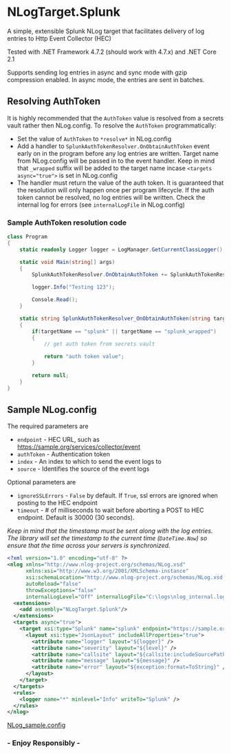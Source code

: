 # NLogTarget.Splunk
A simple, extensible Splunk NLog target that facilitates delivery of log entries to Http Event Collector (HEC)  

Tested with .NET Framework 4.7.2 (should work with 4.7.x) and .NET Core 2.1  

Supports sending log entries in async and sync mode with gzip compression enabled. In async mode, the entries are sent in batches.

## Resolving AuthToken

It is highly recommended that the `AuthToken` value is resolved from a secrets vault rather then NLog.config. To resolve the `AuthToken` programmatically:

* Set the value of `AuthToken` to `*resolve*` in NLog.config
* Add a handler to `SplunkAuthTokenResolver.OnObtainAuthToken` event early on in the program before any log entries are written. Target name from NLog.config will be passed in to the event handler. Keep in mind that `_wrapped` suffix will be added to the target name incase `<targets async="true">` is set in NLog.config
* The handler must return the value of the auth token. It is guaranteed that the resolution will only happen once per program lifecycle. If the auth token cannot be resolved, no log entries will be written. Check the internal log for errors (see `internalLogFile` in NLog.config)

### Sample AuthToken resolution code

```csharp
class Program
{
	static readonly Logger logger = LogManager.GetCurrentClassLogger();

	static void Main(string[] args)
	{
		SplunkAuthTokenResolver.OnObtainAuthToken += SplunkAuthTokenResolver_OnObtainAuthToken;

		logger.Info("Testing 123");

		Console.Read();
	}

	static string SplunkAuthTokenResolver_OnObtainAuthToken(string targetName)
	{
		if(targetName == "splunk" || targetName == "splunk_wrapped")
		{
			// get auth token from secrets vault

			return "auth token value";
		}

		return null;
	}
}
```

## Sample NLog.config

The required parameters are

* `endpoint` - HEC URL, such as https://sample.org/services/collector/event
* `authToken` - Authentication token
* `index` - An index to which to send the event logs to
* `source` - Identifies the source of the event logs

Optional parameters are

* `ignoreSSLErrors` - `False` by default. If `True`, ssl errors are ignored when posting to the HEC endpoint
* `timeout` - # of milliseconds to wait before aborting a POST to HEC endpoint. Default is 30000 (30 seconds).

_Keep in mind that the timestamp must be sent along with the log entries. The library will set the timestamp to the current time (`DateTime.Now`) so ensure that the time across your servers is synchronized._

```xml
<?xml version="1.0" encoding="utf-8" ?>
<nlog xmlns="http://www.nlog-project.org/schemas/NLog.xsd"
      xmlns:xsi="http://www.w3.org/2001/XMLSchema-instance"
      xsi:schemaLocation="http://www.nlog-project.org/schemas/NLog.xsd NLog.xsd"
      autoReload="false"
      throwExceptions="false"
      internalLogLevel="Off" internalLogFile="C:\logs\nlog_internal.log">
  <extensions>
    <add assembly="NLogTarget.Splunk"/>
  </extensions>
  <targets async="true">
    <target xsi:type="Splunk" name="splunk" endpoint="https://sample.org/services/collector/event" authToken="***" index="sample_index" source="http:your_app">
      <layout xsi:type="JsonLayout" includeAllProperties="true">
        <attribute name="logger" layout="${logger}" />
        <attribute name="severity" layout="${level}" />
        <attribute name="callsite" layout="${callsite:includeSourcePath=false:className=false}" />
        <attribute name="message" layout="${message}" />
        <attribute name="error" layout="${exception:format=ToString}" />
      </layout>
    </target>
  </targets>
  <rules>
    <logger name="*" minlevel="Info" writeTo="Splunk" />
  </rules>
</nlog>
```

[NLog_sample.config](https://github.com/clearwaterstream/NLogTarget.Splunk/blob/master/NLogTarget.Splunk/NLog_sample.config)

### - Enjoy Responsibly -
